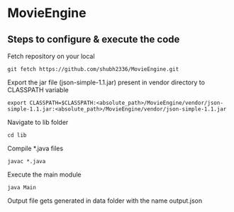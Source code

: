 # MovieEngine

## Steps to configure & execute the code

Fetch repository on your local
```
git fetch https://github.com/shubh2336/MovieEngine.git
```

Export the jar file (json-simple-1.1.jar) present in vendor directory to CLASSPATH variable
```
export CLASSPATH=$CLASSPATH:<absolute_path>/MovieEngine/vendor/json-simple-1.1.jar:<absolute_path>/MovieEngine/vendor/json-simple-1.1.jar
```

Navigate to lib folder
```
cd lib
```

Compile *.java files
```
javac *.java
```

Execute the main module
```
java Main
```

Output file gets generated in data folder with the name output.json